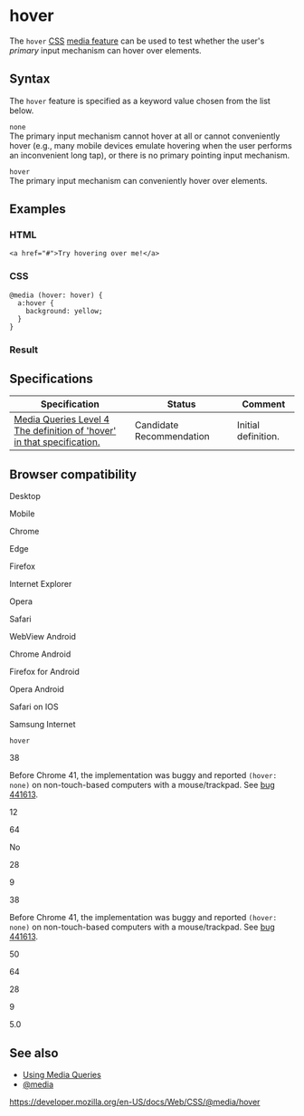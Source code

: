 # hover

The `hover` [CSS](https://developer.mozilla.org/en-US/docs/Web/CSS) [media feature](../media_queries/using_media_queries#media_features) can be used to test whether the user's _primary_ input mechanism can hover over elements.

## Syntax

The `hover` feature is specified as a keyword value chosen from the list below.

`none`  
The primary input mechanism cannot hover at all or cannot conveniently hover (e.g., many mobile devices emulate hovering when the user performs an inconvenient long tap), or there is no primary pointing input mechanism.

`hover`  
The primary input mechanism can conveniently hover over elements.

## Examples

### HTML

    <a href="#">Try hovering over me!</a>

### CSS

    @media (hover: hover) {
      a:hover {
        background: yellow;
      }
    }

### Result

## Specifications

<table><thead><tr class="header"><th>Specification</th><th>Status</th><th>Comment</th></tr></thead><tbody><tr class="odd"><td><a href="https://drafts.csswg.org/mediaqueries-4/#hover">Media Queries Level 4<br />
<span class="small">The definition of 'hover' in that specification.</span></a></td><td><span class="spec-cr">Candidate Recommendation</span></td><td>Initial definition.</td></tr></tbody></table>

## Browser compatibility

Desktop

Mobile

Chrome

Edge

Firefox

Internet Explorer

Opera

Safari

WebView Android

Chrome Android

Firefox for Android

Opera Android

Safari on IOS

Samsung Internet

`hover`

38

Before Chrome 41, the implementation was buggy and reported `(hover: none)` on non-touch-based computers with a mouse/trackpad. See [bug 441613](https://crbug.com/441613).

12

64

No

28

9

38

Before Chrome 41, the implementation was buggy and reported `(hover: none)` on non-touch-based computers with a mouse/trackpad. See [bug 441613](https://crbug.com/441613).

50

64

28

9

5.0

## See also

- [Using Media Queries](../media_queries/using_media_queries)
- [@media](../@media)

<a href="https://developer.mozilla.org/en-US/docs/Web/CSS/@media/hover" class="_attribution-link">https://developer.mozilla.org/en-US/docs/Web/CSS/@media/hover</a>
